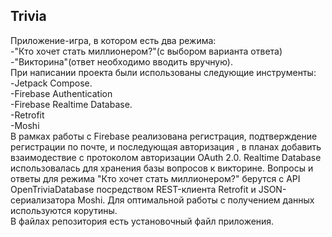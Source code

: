 ## Trivia
Приложение-игра, в котором есть два режима:<br /> 
-"Кто хочет стать миллионером?"(с выбором варианта ответа) <br />-"Викторина"(ответ необходимо вводить вручную).
<br />При написании проекта были использованы следующие инструменты:<br />-Jetpack Compose.
<br />-Firebase Authentication <br />-Firebase Realtime Database.
<br />-Retrofit
<br />-Moshi
<br />
В рамках работы с Firebase реализована регистрация, подтверждение регистрации по почте, и последующая авторизация
, в планах добавить взаимодествие с протоколом авторизации OAuth 2.0. Realtime Database использовалась для хранения базы вопросов к викторине. Вопросы и ответы для режима "Кто хочет стать миллионером?" берутся с API OpenTriviaDatabase
посредством REST-клиента Retrofit и JSON-сериализатора Moshi. Для оптимальной работы с получением данных используются корутины.<br /> 
В файлах репозитория есть установочный файл приложения.
